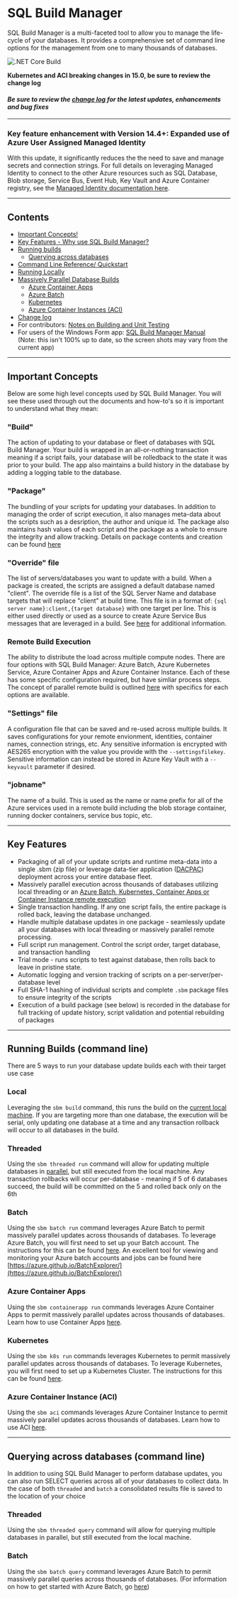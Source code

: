 # SQL Build Manager

SQL Build Manager is a multi-faceted tool to allow you to manage the life-cycle of your databases. It provides a comprehensive set of command line options for the management from one to many thousands of databases.

![.NET Core Build](https://github.com/mmckechney/SqlBuildManager/workflows/.NET%20Core%20Build/badge.svg)


 **Kubernetes and ACI breaking changes in 15.0, be sure to review the change log**
#### _Be sure to review the [change log](CHANGELOG.md) for the latest updates, enhancements and bug fixes_


---
### **Key feature enhancement with Version 14.4+: Expanded use of Azure User Assigned Managed Identity**

With this update, it significantly reduces the the need to save and manage secrets and connection strings. For full details on leveraging Managed Identity to connect to the other Azure resources such as SQL Database, Blob storage, Service Bus, Event Hub, Key Vault and Azure Container registry, see the [Managed Identity documentation here](/docs/managed_identity.md).

---

## Contents

- [Important Concepts!](#important-concepts)
- [Key Features - Why use SQL Build Manager?](#key-features)
- [Running builds](#running-builds-command-line)
  - [Querying across databases](#querying-across-databases-command-line)
- [Command Line Reference/ Quickstart](docs/commandline.md)
- [Running Locally](docs/local_build.md)
- [Massively Parallel Database Builds](docs/massively_parallel.md)
  - [Azure Container Apps](docs/containerapp.md)
  - [Azure Batch](docs/azure_batch.md)
  - [Kubernetes](docs/kubernetes.md)
  - [Azure Container Instances (ACI)](docs/aci.md)
- [Change log](CHANGELOG.md)
- For contributors: [Notes on Building and Unit Testing](docs/setup_azure_environment.md)
- For users of the Windows Form app: [SQL Build Manager Manual](docs/SqlBuildManagerManual.md)\
  (Note: this isn't 100% up to date, so the screen shots may vary from the current app)

---

## Important Concepts

Below are some high level concepts used by SQL Build Manager. You will see these used through out the documents and how-to's so it is important to understand what they mean:

### **"Build"**

The action of updating to your database or fleet of databases with SQL Build Manager. Your build is wrapped in an all-or-nothing transaction meaning if a script fails, your database will be rolledback to the state it was prior to your build. The app also maintains a build history in the database by adding a logging table to the database.

### **"Package"**

The bundling of your scripts for updating your databases. In addition to managing the order of script execution, it also manages meta-data about the scripts such as a desription, the author and unique id. The package also maintains hash values of each script and the package as a whole to ensure the integrity and allow tracking. Details on package contents and creation can be found [here](docs/package.md)

### **"Override" file**

The list of servers/databases you want to update with a build. When a package is created, the scripts are assigned a default database named "client". The override file is a list of the SQL Server Name and database targets that will replace "client" at build time. This file is in a format of: `{sql server name}:client,{target database}` with one target per line. This is either used directly or used as a source to create Azure Service Bus messages that are leveraged in a build. See [here](docs/override_options.md) for additional information.

### **Remote Build Execution**

The ability to distribute the load across multiple compute nodes. There are four options with SQL Build Manager: Azure Batch, Azure Kubernetes Service, Azure Container Apps and Azure Container Instance. Each of these has some specific configuration required, but have simliar process steps. The concept of parallel remote build is outlined [here](docs/massively_parallel.md) with specifics for each options are available.

### **"Settings" file**

A configuration file that can be saved and re-used across multiple builds. It saves configurations for your remote envionment, identities, container names,  connection strings, etc. Any sensitive information is encrypted with AES265 encryption with the value you provide with the `--settingsfilekey`. Sensitive information can instead be stored in Azure Key Vault with a `--keyvault` parameter if desired.

### **"jobname"**

The name of a build. This is used as the name or name prefix for all of the Azure services used in a remote build including the blob storage container, running docker containers, service bus topic, etc.

---

## Key Features

- Packaging of all of your update scripts and runtime meta-data into a single .sbm (zip file) or leverage data-tier application ([DACPAC](https://docs.microsoft.com/en-us/sql/relational-databases/data-tier-applications/deploy-a-data-tier-application)) deployment across your entire database fleet.
- Massively parallel execution across thousands of databases utilizing local threading or an [Azure Batch, Kubernetes, Container Apps or Container Instance remote execution](docs/massively_parallel.md)
- Single transaction handling. If any one script fails, the entire package is rolled back, leaving the database unchanged.
- Handle multiple database updates in one package - seamlessly update all your databases with local threading or massively parallel remote processing.
- Full script run management. Control the script order, target database, and transaction handling
- Trial mode - runs scripts to test against database, then rolls back to leave in pristine state.
- Automatic logging and version tracking of scripts on a per-server/per-database level
- Full SHA-1 hashing of individual scripts and complete `.sbm` package files to ensure integrity of the scripts
- Execution of a build package (see below) is recorded in the database for full tracking of update history, script validation and potential rebuilding of packages

---

## Running Builds (command line)

There are 5 ways to run your database update builds each with their target use case

### **Local**

Leveraging the `sbm build` command, this runs the build on the [current local machine](docs/local_build.md). If you are targeting more than one database, the execution will be serial, only updating one database at a time and any transaction rollback will occur to all databases in the build.

### **Threaded**

Using the `sbm threaded run` command will allow for updating multiple databases in [parallel](docs/threaded_build.md), but still executed from the local machine. Any transaction rollbacks will occur per-database - meaning if 5 of 6 databases succeed, the build will be committed on the 5 and rolled back only on the 6th

### **Batch**

Using the `sbm batch run` command leverages Azure Batch to permit massively parallel updates across thousands of databases. To leverage Azure Batch, you will first need to set up your Batch account. The instructions for this can be found [here](docs/azure_batch.md).
An excellent tool for viewing and monitoring your Azure batch accounts and jobs can be found here [https://azure.github.io/BatchExplorer/](https://azure.github.io/BatchExplorer/)

### **Azure Container Apps**

Using the `sbm containerapp run` commands leverages Azure Container Apps to permit massively parallel updates across thousands of databases. Learn how to use Container Apps [here](docs/containerapp.md).

### **Kubernetes**

Using the `sbm k8s run` commands leverages Kubernetes to permit massively parallel updates across thousands of databases. To leverage Kubernetes, you will first need to set up a Kubernetes Cluster. The instructions for this can be found [here](docs/kubernetes.md#).

### **Azure Container Instance (ACI)**

Using the `sbm aci` commands leverages Azure Container Instance to permit massively parallel updates across thousands of databases. Learn how to use ACI [here](docs/aci.md).

---

## Querying across databases (command line)

In addition to using SQL Build Manager to perform database updates, you can also run SELECT queries across all of your databases to collect data. In the case of both `threaded` and `batch` a consolidated results file is saved to the location of your choice

### Threaded

Using the `sbm threaded query` command will allow for querying multiple databases in parallel, but still executed from the local machine.

### Batch

Using the `sbm batch query` command leverages Azure Batch to permit massively parallel queries across thousands of databases. (For information on how to get started with Azure Batch, go [here](docs/azure_batch.md))

